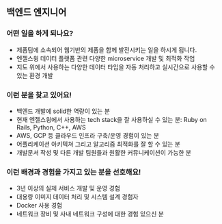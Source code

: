 ## 백엔드 엔지니어

### 어떤 일을 하게 되나요?

- 제품팀에 소속되어 웹기반의 제품을 함께 발전시키는 일을 하시게 됩니다.
- 엔젤스윙 데이터 플랫폼 관련 다양한 microservice 개발 및 최적화 작업
- 지도 위에서 사용하는 다양한 데이터 타입을 자동 처리하고 실시간으로 사용할 수 있는 환경 개발

### 이런 분을 찾고 있어요!

- 백엔드 개발에 solid한 역량이 있는 분
- 현재 엔젤스윙에서 사용하는 tech stack을 잘 사용하실 수 있는 분: Ruby on Rails, Python, C++, AWS
- AWS, GCP 등 클라우드 인프라 구축/운영 경험이 있는 분
- 어플리케이션 아키텍쳐 그리고 알고리즘 최적화를 잘 할 수 있는 분
- 개발문서 작성 및 다른 개발 팀원들과 원활한 커뮤니케이션이 가능한 분

### 이런 배경과 경험을 가지고 있는 분을 선호해요!

- 3년 이상의 실제 서비스 개발 및 운영 경험
- 대용량 이미지 데이터 처리 및 시스템 설계 경험자
- Docker 사용 경험
- 네트워크 장비 및 사내 네트워크 구성에 대한 경험 있으신 분
